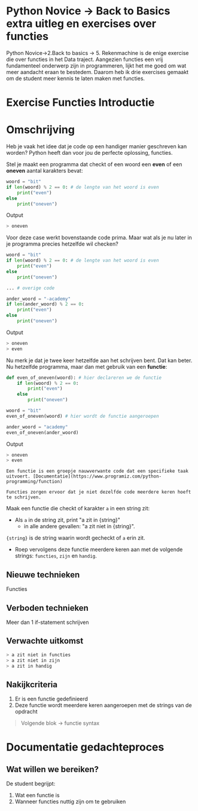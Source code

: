 # Python Novice -> Back to Basics extra uitleg en exercises over functies
Python Novice->2.Back to basics -> 5. Rekenmachine is de enige exercise die over functies in het Data traject.
Aangezien functies een vrij fundamenteel onderwerp zijn in programmeren, lijkt het me goed om wat meer aandacht eraan te bestedem.
Daarom heb ik drie exercises gemaakt om de student meer kennis te laten maken met functies.


# Exercise Functies Introductie
# Omschrijving
Heb je vaak het idee dat je code op een handiger manier geschreven kan worden? Python heeft dan voor jou de perfecte oplossing, functies.


Stel je maakt een programma dat checkt of een woord een **even** of een **oneven** aantal karakters bevat:
```python
woord = "bit"
if len(woord) % 2 == 0: # de lengte van het woord is even
    print("even")
else 
    print("oneven")
```
Output
```bash
> oneven
```

Voor deze case werkt bovenstaande code prima.
Maar wat als je nu later in je programma precies hetzelfde wil checken?

```python
woord = "bit"
if len(woord) % 2 == 0: # de lengte van het woord is even
    print("even")
else 
    print("oneven")

... # overige code

ander_woord = "-academy"
if len(ander_woord) % 2 == 0:
    print("even")
else
    print("oneven")
```
Output
```bash
> oneven
> even
```

Nu merk je dat je twee keer hetzelfde aan het schrijven bent. Dat kan beter. Nu hetzelfde programma, maar dan met gebruik van een **functie**:
```python
def even_of_oneven(woord): # hier declareren we de functie
    if len(woord) % 2 == 0: 
        print("even")
    else 
        print("oneven")

woord = "bit"
even_of_oneven(woord) # hier wordt de functie aangeroepen

ander_woord = "academy"
even_of_oneven(ander_woord)
```

Output
```bash
> oneven
> even
```

```info
Een functie is een groepje nauwverwante code dat een specifieke taak uitvoert. [Documentatie](https://www.programiz.com/python-programming/function)
```

```info
Functies zorgen ervoor dat je niet dezelfde code meerdere keren hoeft te schrijven.
```


Maak een functie die checkt of karakter `a` in een string zit: 
- Als `a` in de string zit, print "a zit in {string}"
  - in alle andere gevallen: "a zit niet in {string}". 
  
`{string}` is de string waarin wordt gecheckt of `a` erin zit.
- Roep vervolgens deze functie meerdere keren aan met de volgende strings: `functies`, `zijn` en `handig`.

## Nieuwe technieken
Functies

## Verboden technieken
Meer dan 1 if-statement schrijven

## Verwachte uitkomst
```bash
> a zit niet in functies
> a zit niet in zijn
> a zit in handig
```

## Nakijkcriteria
1. Er is een functie gedefinieerd
2. Deze functie wordt meerdere keren aangeroepen met de strings van de opdracht

> Volgende blok -> functie syntax


# Documentatie gedachteproces

## Wat willen we bereiken?
De student begrijpt:
1. Wat een functie is
2. Wanneer functies nuttig zijn om te gebruiken

